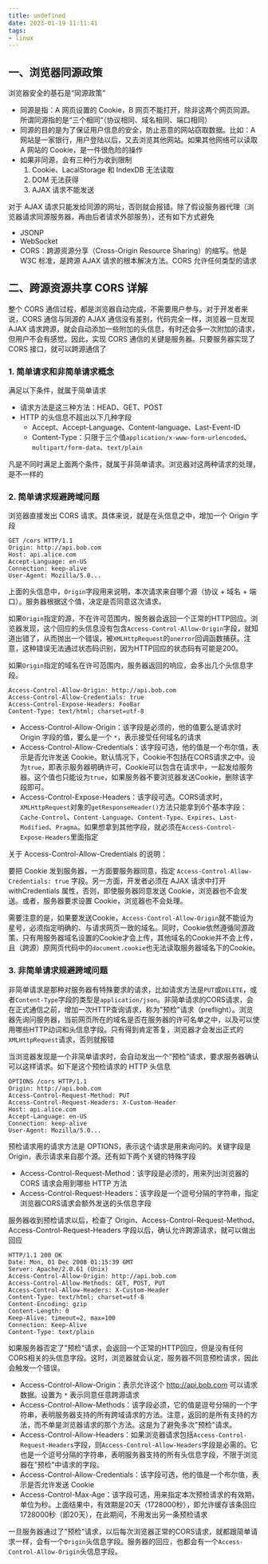 ```yaml
---
title: undefined
date: 2023-01-19 11:11:41
tags:
- linux
---
```


## 一、浏览器同源政策

浏览器安全的基石是“同源政策”

- 同源是指：A 网页设置的 Cookie，B 网页不能打开，除非这两个网页同源。所谓同源指的是“三个相同“（协议相同、域名相同、端口相同）
- 同源的目的是为了保证用户信息的安全，防止恶意的网站窃取数据。比如：A 网站是一家银行，用户登陆以后，又去浏览其他网站。如果其他网络可以读取 A 网站的 Cookie，是一件很危险的操作
- 如果非同源，会有三种行为收到限制
    1. Cookie、LacalStorage 和 IndexDB 无法读取
    2. DOM 无法获得
    3. AJAX 请求不能发送

对于 AJAX 请求只能发给同源的网址，否则就会报错。除了假设服务器代理（浏览器请求同源服务器，再由后者请求外部服务），还有如下方式避免

- JSONP
- WebSocket
- CORS：跨源资源分享（Cross-Origin Resource Sharing）的缩写。他是 W3C 标准，是跨源 AJAX 请求的根本解决方法。CORS 允许任何类型的请求

## 二、跨源资源共享 CORS 详解

整个 CORS 通信过程，都是浏览器自动完成，不需要用户参与。对于开发者来说，CORS 通信与同源的 AJAX 通信没有差别，代码完全一样，浏览器一旦发现 AJAX 请求跨源，就会自动添加一些附加的头信息，有时还会多一次附加的请求，但用户不会有感觉。因此，实现 CORS 通信的关键是服务器。只要服务器实现了 CORS 接口，就可以跨源通信了

### 1. 简单请求和非简单请求概念

满足以下条件，就属于简单请求

- 请求方法是这三种方法：HEAD、GET、POST
- HTTP 的头信息不超出以下几种字段
    - Accept、Accept-Language、Content-language、Last-Event-ID
    - Content-Type：只限于三个值`application/x-www-form-urlencoded`、`multipart/form-data`、`text/plain`

凡是不同时满足上面两个条件，就属于非简单请求。浏览器对这两种请求的处理，是不一样的

### 2. 简单请求规避跨域问题

浏览器直接发出 CORS 请求。具体来说，就是在头信息之中，增加一个 Origin 字段

```
GET /cors HTTP/1.1
Origin: http://api.bob.com
Host: api.alice.com
Accept-Language: en-US
Connection: keep-alive
User-Agent: Mozilla/5.0...
```

上面的头信息中，`Origin`字段用来说明，本次请求来自哪个源（协议 + 域名 + 端口）。服务器根据这个值，决定是否同意这次请求。

如果`Origin`指定的源，不在许可范围内，服务器会返回一个正常的HTTP回应。浏览器发现，这个回应的头信息没有包含`Access-Control-Allow-Origin`字段，就知道出错了，从而抛出一个错误，被`XMLHttpRequest`的`onerror`回调函数捕获。注意，这种错误无法通过状态码识别，因为HTTP回应的状态码有可能是200。

如果`Origin`指定的域名在许可范围内，服务器返回的响应，会多出几个头信息字段。

```
Access-Control-Allow-Origin: http://api.bob.com
Access-Control-Allow-Credentials: true
Access-Control-Expose-Headers: FooBar
Content-Type: text/html; charset=utf-8
```

- Access-Control-Allow-Origin：该字段是必须的，他的值要么是请求时 Origin 字段的值，要么是一个 `*`，表示接受任何域名的请求
- Access-Control-Allow-Credentials：该字段可选，他的值是一个布尔值，表示是否允许发送 Cookie。默认情况下，Cookie不包括在CORS请求之中。设为`true`，即表示服务器明确许可，Cookie可以包含在请求中，一起发给服务器。这个值也只能设为`true`，如果服务器不要浏览器发送Cookie，删除该字段即可。
- Access-Control-Expose-Headers：该字段可选。CORS请求时，`XMLHttpRequest`对象的`getResponseHeader()`方法只能拿到6个基本字段：`Cache-Control`、`Content-Language`、`Content-Type`、`Expires`、`Last-Modified`、`Pragma`。如果想拿到其他字段，就必须在`Access-Control-Expose-Headers`里面指定

关于 Access-Control-Allow-Credentials 的说明：

要把 Cookie 发到服务器，一方面要服务器同意，指定 `Access-Control-Allow-Credentials: true` 字段。另一方面，开发者必须在 AJAX 请求中打开 withCredentials 属性，否则，即使服务器同意发送 Cookie，浏览器也不会发送。或者，服务器要求设置 Cookie，浏览器也不会处理。

需要注意的是，如果要发送Cookie，`Access-Control-Allow-Origin`就不能设为星号，必须指定明确的、与请求网页一致的域名。同时，Cookie依然遵循同源政策，只有用服务器域名设置的Cookie才会上传，其他域名的Cookie并不会上传，且（跨源）原网页代码中的`document.cookie`也无法读取服务器域名下的Cookie。

### 3. 非简单请求规避跨域问题

非简单请求是那种对服务器有特殊要求的请求，比如请求方法是`PUT`或`DELETE`，或者`Content-Type`字段的类型是`application/json`。非简单请求的CORS请求，会在正式通信之前，增加一次HTTP查询请求，称为"预检"请求（preflight）。浏览器先询问服务器，当前网页所在的域名是否在服务器的许可名单之中，以及可以使用哪些HTTP动词和头信息字段。只有得到肯定答复，浏览器才会发出正式的`XMLHttpRequest`请求，否则就报错

当浏览器发现是一个非简单请求时，会自动发出一个“预检”请求，要求服务器确认可以这样请求。如下是这个预检请求的 HTTP 头信息

```
OPTIONS /cors HTTP/1.1
Origin: http://api.bob.com
Access-Control-Request-Method: PUT
Access-Control-Request-Headers: X-Custom-Header
Host: api.alice.com
Accept-Language: en-US
Connection: keep-alive
User-Agent: Mozilla/5.0...
```

预检请求用的请求方法是 OPTIONS，表示这个请求是用来询问的。关键字段是 Origin，表示请求来自那个源。还有如下两个关键的特殊字段

- Access-Control-Request-Method：该字段是必须的，用来列出浏览器的 CORS 请求会用到哪些 HTTP 方法
- Access-Control-Request-Headers：该字段是一个逗号分隔的字符串，指定浏览器CORS请求会额外发送的头信息字段

服务器收到预检请求以后，检查了 Origin、Access-Control-Request-Method、Access-Control-Request-Headers 字段以后，确认允许跨源请求，就可以做出回应

```
HTTP/1.1 200 OK
Date: Mon, 01 Dec 2008 01:15:39 GMT
Server: Apache/2.0.61 (Unix)
Access-Control-Allow-Origin: http://api.bob.com
Access-Control-Allow-Methods: GET, POST, PUT
Access-Control-Allow-Headers: X-Custom-Header
Content-Type: text/html; charset=utf-8
Content-Encoding: gzip
Content-Length: 0
Keep-Alive: timeout=2, max=100
Connection: Keep-Alive
Content-Type: text/plain
```

如果服务器否定了"预检"请求，会返回一个正常的HTTP回应，但是没有任何CORS相关的头信息字段。这时，浏览器就会认定，服务器不同意预检请求，因此会触发一个错误。

- Access-Control-Allow-Origin：表示允许这个 http://api.bob.com 可以请求数据。设置为 `*` 表示同意任意跨源请求
- Access-Control-Allow-Methods：该字段必须，它的值是逗号分隔的一个字符串，表明服务器支持的所有跨域请求的方法。注意，返回的是所有支持的方法，而不单是浏览器请求的那个方法。这是为了避免多次"预检"请求。
- Access-Control-Allow-Headers：如果浏览器请求包括`Access-Control-Request-Headers`字段，则`Access-Control-Allow-Headers`字段是必需的。它也是一个逗号分隔的字符串，表明服务器支持的所有头信息字段，不限于浏览器在"预检"中请求的字段。
- Access-Control-Allow-Credentials：该字段可选，他的值是一个布尔值，表示是否允许发送 Cookie
- Access-Control-Max-Age：该字段可选，用来指定本次预检请求的有效期，单位为秒。上面结果中，有效期是20天（1728000秒），即允许缓存该条回应1728000秒（即20天），在此期间，不用发出另一条预检请求

一旦服务器通过了"预检"请求，以后每次浏览器正常的CORS请求，就都跟简单请求一样，会有一个`Origin`头信息字段。服务器的回应，也都会有一个`Access-Control-Allow-Origin`头信息字段。



